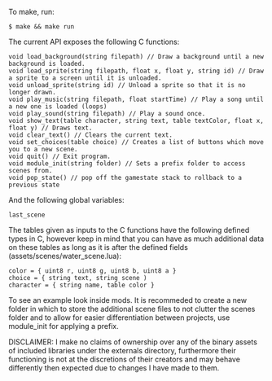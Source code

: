 To make, run:
```console
$ make && make run
```

The current API exposes the following C functions:
```
void load_background(string filepath) // Draw a background until a new background is loaded.
void load_sprite(string filepath, float x, float y, string id) // Draw a sprite to a screen until it is unloaded.
void unload_sprite(string id) // Unload a sprite so that it is no longer drawn.
void play_music(string filepath, float startTime) // Play a song until a new one is loaded (loops)
void play_sound(string filepath) // Play a sound once.
void show_text(table character, string text, table textColor, float x, float y) // Draws text.
void clear_text() // Clears the current text.
void set_choices(table choice) // Creates a list of buttons which move you to a new scene.
void quit() // Exit program.
void module_init(string folder) // Sets a prefix folder to access scenes from.
void pop_state() // pop off the gamestate stack to rollback to a previous state
```

And the following global variables:
```
last_scene
```

The tables given as inputs to the C functions have the following defined types in C, however keep in mind that you can have as much additional data on these tables as long as it is after the defined fields (assets/scenes/water_scene.lua):
```
color = { uint8 r, uint8 g, uint8 b, uint8 a }
choice = { string text, string scene )
character = { string name, table color }
```

To see an example look inside mods. It is recommeded to create a new folder in which to store the additional scene files to not clutter the scenes folder and to allow for easier differentiation between projects, use module_init for applying a prefix.

DISCLAIMER: I make no claims of ownership over any of the binary assets of included libraries under the externals directory, furthermore their functioning is not at the discretions of their creators and may behave differently then expected due to changes I have made to them.
